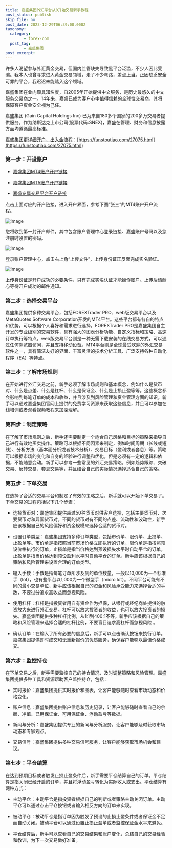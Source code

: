 ```yaml
---
title: 嘉盛集团外汇平台从0开始交易新手教程
post_status: publish
skip_file: no
post_date: 2023-12-29T06:39:00.000Z
taxonomy:
  category:
        - forex-com
  post_tag:
        - 嘉盛集团
post_excerpt: 
---
```

许多人渴望参与外汇黄金交易，但国内监管缺失导致黑平台泛滥，不少人因此受骗。我本人也曾寻求进入黄金交易领域，走了不少弯路，差点上当。正因缺乏安全可靠的平台，我迟迟未能踏入这个领域。

嘉盛集团在业内颇具知名度，自2005年开始提供中文服务，是历史最悠久的中文服务交易商之一。14年来，嘉盛已成为客户心中值得信赖的全球性交易商，其将保障客户资金安全视为己任。

嘉盛集团 (Gain Capital Holdings Inc) 已为来自180多个国家的200多万交易者提供服务。作为纳斯达克上市公司(股票代码:SNEX)，嘉盛在管理、财务和信息披露方面均遵循最高标准。

[嘉盛集团更详细开户，出入金流程](https://funstoutiao.com/27075.html)：[https://funstoutiao.com/27075.html](https://funstoutiao.com/27075.html)

### 第一步：开设账户

* [嘉盛集团MT4账户开户链接](https://s.ssgg.net/jsmt4)

* [嘉盛集团MT5账户开户链接](https://s.ssgg.net/jsmt5)

* [嘉盛专属交易平台开户链接](https://s.ssgg.net/js)

点击上面对应的开户链接，进入开户界面，参考下图“张三”的MT4账户开户流程。

![Image](https://prod-files-secure.s3.us-west-2.amazonaws.com/39ed1227-6d7d-4570-be36-9ccd4a2c4241/7a167aea-686b-400d-af59-4e18eb607a40/640.png?X-Amz-Algorithm=AWS4-HMAC-SHA256&X-Amz-Content-Sha256=UNSIGNED-PAYLOAD&X-Amz-Credential=ASIAZI2LB466XHK6PPJ4%2F20250305%2Fus-west-2%2Fs3%2Faws4_request&X-Amz-Date=20250305T101310Z&X-Amz-Expires=3600&X-Amz-Security-Token=IQoJb3JpZ2luX2VjEMn%2F%2F%2F%2F%2F%2F%2F%2F%2F%2FwEaCXVzLXdlc3QtMiJIMEYCIQCxLnDpUYm2xB8eqp%2FRyIYufZPcuUn0pSO27DV2gWUGEAIhANpqW073s5%2BxkwSx3paWIktiiZmJrLY86RO0L2LDEF%2BwKv8DCBIQABoMNjM3NDIzMTgzODA1IgzNklIDH1yjIvqBN3Yq3AMyczykTUr9L7u5kMcD%2F5W9jdwM0nPTPdQOGEqIxoYzHCMD6dRuWJkaIss%2B6G7g8dc9Xvvif%2BcIxbfrNqAbcTJHQ0ahj7pE%2BkK8Lrj%2B47lxJ0pLFxVduZzgDmFsBmhMXIQm7wJiEiCvcewopSOVknJx5%2F0tASCaPzDrXE6HeHWVcf19bWtwVMxNM8uRMVY%2BA7vl6WvR6jU8hWIvoygc9gsKvdW1eByppjX3obiwov%2BxlGx0G0NLQ%2FmDqHy9U2LSIvEdPm4Y88ezFaDn4eyHOpZiz6KLmFrb%2FKGb4IynHkGBh8Aju%2FakbWNKvxiYqT4R16p6EenImpaHKgRqhPOH1TtX%2Fa739VOyHm7KAl1tXs3m1hR3G5s9KtZoPtn7Zz5CrLlKjEoC3zAuM%2F4SejHe%2F%2BfxOHcFGtpEEKCT7uNNAfVrCOxHfcL0yUtTN%2B1IALsQXWou6g0njMH6CYFRZq%2B%2FLGcqYV5a5ALfYP%2FkTejjCacpK8OqDDSasmkRvYIKGNUI1H4eYabR1r2r22k33Q%2B%2F9YREK%2Fck5aeygEsLjUEi6xmuBi8n3BoYYJXwOrU%2BR%2BJlS%2BiyLesF%2FsCYPy0fD2UUPMpQ963AGpV34hE1h%2FYt4Ot4Gyy0rh5q%2Bmf6tI1XFDChraC%2BBjqkAbQwWmskQBOgVA4ZQbctozNenLxK%2FULkdNCxHmG5kjfp0%2F0xQLWsy%2B51IJ1HgvzEtZE1wItZ55ikanijh9kBBfRvf705q9bWsoCLpJyuQb%2BrIa9EzkzYQYD9%2FaPUG1s%2FQdV5swzDrRHYOl1CjTO6hSkEdaY5%2FZ%2FC9XtgXpUK3MKDFrk6YZsIWgXM3cXCS4dwI4mE%2BHWc1ByVIWZgPUImiFgQzNz8&X-Amz-Signature=ba180139cd205426a8f971dffc1f5d5fcafc732ba1b84e3c32f2662e2c8e207c&X-Amz-SignedHeaders=host&x-id=GetObject)

您将收到第一封开户邮件，其中包含账户管理中心登录链接、嘉盛账户号码以及您注册时设置的密码。

![Image](https://prod-files-secure.s3.us-west-2.amazonaws.com/39ed1227-6d7d-4570-be36-9ccd4a2c4241/eaa1c6b3-2877-4284-a0e1-530e222c27fb/image.png?X-Amz-Algorithm=AWS4-HMAC-SHA256&X-Amz-Content-Sha256=UNSIGNED-PAYLOAD&X-Amz-Credential=ASIAZI2LB466XHK6PPJ4%2F20250305%2Fus-west-2%2Fs3%2Faws4_request&X-Amz-Date=20250305T101310Z&X-Amz-Expires=3600&X-Amz-Security-Token=IQoJb3JpZ2luX2VjEMn%2F%2F%2F%2F%2F%2F%2F%2F%2F%2FwEaCXVzLXdlc3QtMiJIMEYCIQCxLnDpUYm2xB8eqp%2FRyIYufZPcuUn0pSO27DV2gWUGEAIhANpqW073s5%2BxkwSx3paWIktiiZmJrLY86RO0L2LDEF%2BwKv8DCBIQABoMNjM3NDIzMTgzODA1IgzNklIDH1yjIvqBN3Yq3AMyczykTUr9L7u5kMcD%2F5W9jdwM0nPTPdQOGEqIxoYzHCMD6dRuWJkaIss%2B6G7g8dc9Xvvif%2BcIxbfrNqAbcTJHQ0ahj7pE%2BkK8Lrj%2B47lxJ0pLFxVduZzgDmFsBmhMXIQm7wJiEiCvcewopSOVknJx5%2F0tASCaPzDrXE6HeHWVcf19bWtwVMxNM8uRMVY%2BA7vl6WvR6jU8hWIvoygc9gsKvdW1eByppjX3obiwov%2BxlGx0G0NLQ%2FmDqHy9U2LSIvEdPm4Y88ezFaDn4eyHOpZiz6KLmFrb%2FKGb4IynHkGBh8Aju%2FakbWNKvxiYqT4R16p6EenImpaHKgRqhPOH1TtX%2Fa739VOyHm7KAl1tXs3m1hR3G5s9KtZoPtn7Zz5CrLlKjEoC3zAuM%2F4SejHe%2F%2BfxOHcFGtpEEKCT7uNNAfVrCOxHfcL0yUtTN%2B1IALsQXWou6g0njMH6CYFRZq%2B%2FLGcqYV5a5ALfYP%2FkTejjCacpK8OqDDSasmkRvYIKGNUI1H4eYabR1r2r22k33Q%2B%2F9YREK%2Fck5aeygEsLjUEi6xmuBi8n3BoYYJXwOrU%2BR%2BJlS%2BiyLesF%2FsCYPy0fD2UUPMpQ963AGpV34hE1h%2FYt4Ot4Gyy0rh5q%2Bmf6tI1XFDChraC%2BBjqkAbQwWmskQBOgVA4ZQbctozNenLxK%2FULkdNCxHmG5kjfp0%2F0xQLWsy%2B51IJ1HgvzEtZE1wItZ55ikanijh9kBBfRvf705q9bWsoCLpJyuQb%2BrIa9EzkzYQYD9%2FaPUG1s%2FQdV5swzDrRHYOl1CjTO6hSkEdaY5%2FZ%2FC9XtgXpUK3MKDFrk6YZsIWgXM3cXCS4dwI4mE%2BHWc1ByVIWZgPUImiFgQzNz8&X-Amz-Signature=334a5b6ac159b72b63d30596ba266ab2f58bcf1bcf434b821be80ff5ae34bd83&X-Amz-SignedHeaders=host&x-id=GetObject)

登录账户管理中心，点击右上角“上传文件”，上传身份证正反面完成实名验证。

![Image](https://prod-files-secure.s3.us-west-2.amazonaws.com/39ed1227-6d7d-4570-be36-9ccd4a2c4241/54090639-09fc-46b4-a135-e0289f707147/image.png?X-Amz-Algorithm=AWS4-HMAC-SHA256&X-Amz-Content-Sha256=UNSIGNED-PAYLOAD&X-Amz-Credential=ASIAZI2LB466XHK6PPJ4%2F20250305%2Fus-west-2%2Fs3%2Faws4_request&X-Amz-Date=20250305T101310Z&X-Amz-Expires=3600&X-Amz-Security-Token=IQoJb3JpZ2luX2VjEMn%2F%2F%2F%2F%2F%2F%2F%2F%2F%2FwEaCXVzLXdlc3QtMiJIMEYCIQCxLnDpUYm2xB8eqp%2FRyIYufZPcuUn0pSO27DV2gWUGEAIhANpqW073s5%2BxkwSx3paWIktiiZmJrLY86RO0L2LDEF%2BwKv8DCBIQABoMNjM3NDIzMTgzODA1IgzNklIDH1yjIvqBN3Yq3AMyczykTUr9L7u5kMcD%2F5W9jdwM0nPTPdQOGEqIxoYzHCMD6dRuWJkaIss%2B6G7g8dc9Xvvif%2BcIxbfrNqAbcTJHQ0ahj7pE%2BkK8Lrj%2B47lxJ0pLFxVduZzgDmFsBmhMXIQm7wJiEiCvcewopSOVknJx5%2F0tASCaPzDrXE6HeHWVcf19bWtwVMxNM8uRMVY%2BA7vl6WvR6jU8hWIvoygc9gsKvdW1eByppjX3obiwov%2BxlGx0G0NLQ%2FmDqHy9U2LSIvEdPm4Y88ezFaDn4eyHOpZiz6KLmFrb%2FKGb4IynHkGBh8Aju%2FakbWNKvxiYqT4R16p6EenImpaHKgRqhPOH1TtX%2Fa739VOyHm7KAl1tXs3m1hR3G5s9KtZoPtn7Zz5CrLlKjEoC3zAuM%2F4SejHe%2F%2BfxOHcFGtpEEKCT7uNNAfVrCOxHfcL0yUtTN%2B1IALsQXWou6g0njMH6CYFRZq%2B%2FLGcqYV5a5ALfYP%2FkTejjCacpK8OqDDSasmkRvYIKGNUI1H4eYabR1r2r22k33Q%2B%2F9YREK%2Fck5aeygEsLjUEi6xmuBi8n3BoYYJXwOrU%2BR%2BJlS%2BiyLesF%2FsCYPy0fD2UUPMpQ963AGpV34hE1h%2FYt4Ot4Gyy0rh5q%2Bmf6tI1XFDChraC%2BBjqkAbQwWmskQBOgVA4ZQbctozNenLxK%2FULkdNCxHmG5kjfp0%2F0xQLWsy%2B51IJ1HgvzEtZE1wItZ55ikanijh9kBBfRvf705q9bWsoCLpJyuQb%2BrIa9EzkzYQYD9%2FaPUG1s%2FQdV5swzDrRHYOl1CjTO6hSkEdaY5%2FZ%2FC9XtgXpUK3MKDFrk6YZsIWgXM3cXCS4dwI4mE%2BHWc1ByVIWZgPUImiFgQzNz8&X-Amz-Signature=c46d666b3503a8fb4b3024d6cef85f6aca865cf31d7e147df1c6aa6ad85301f2&X-Amz-SignedHeaders=host&x-id=GetObject)

上传身份证是开户成功的必要条件，只有完成实名认证才能操作账户。上传后请耐心等待开户成功的邮件通知。

### 第二步：选择交易平台

嘉盛集团提供多种交易平台，包括FOREXTrader PRO、web版交易平台以及MetaQuotes Software Corporation开发的MT4平台。这些平台都有各自的特点和优势，可以根据个人喜好和需求进行选择。FOREXTrader PRO是嘉盛集团自主开发的专业级别的交易软件，具有强大的图表分析功能、自定义指标和策略、高速订单执行等特点。web版交易平台则是一种无需下载安装的在线交易方式，可以通过任何浏览器访问，并且支持移动设备。MT4平台则是全球最受欢迎的外汇交易软件之一，具有简洁友好的界面、丰富灵活的技术分析工具、广泛支持各种自动化程序（EA）等特点。

### 第三步：了解市场规则

在开始进行外汇交易之前，新手必须了解市场规则和基本概念，例如什么是货币对、什么是点差、什么是杠杆、什么是保证金、什么是止损止盈等等。这些概念都会影响到每笔订单的成本和收益，并且涉及到风险管理和资金管理方面的知识。新手可以通过嘉盛集团官网上提供的免费学习资源来获取这些信息，并且可以参加在线培训或者观看视频教程来加深理解。

### 第四步：制定策略

在了解了市场规则之后，新手还需要制定一个适合自己风格和目标的策略来指导自己进行有效地买卖操作。策略可以根据不同因素来制定，例如时间周期（长线或短线）、分析方法（基本面分析或者技术分析）、交易目标（盈利或者套息）等。策略可以根据市场的变化和自身的经验进行调整和优化，但是必须有一定的逻辑和依据，不能随意变动。新手可以参考一些常见的外汇交易策略，例如趋势跟踪、突破交易、反转交易、套息交易等，并且结合自己的实际情况选择适合自己的策略。

### 第五步：下单交易

在选择了合适的交易平台和制定了有效的策略之后，新手就可以开始下单交易了。下单交易的过程包括以下几个步骤：

* 选择货币对：嘉盛集团提供超过50种货币对供客户选择，包括主要货币对、次要货币对和异国货币对。不同的货币对有不同的点差、流动性和波动性，新手应该根据自己的风险偏好和资金规模来选择合适的货币对。

* 设置订单类型：嘉盛集团支持多种订单类型，包括市价单、限价单、止损单、止盈单等。市价单是指按照当前市场价格立即执行的订单，限价单是指按照预设价格执行的订单，止损单是指当价格达到预设损失水平时自动平仓的订单，止盈单是指当价格达到预设盈利水平时自动平仓的订单。新手应该根据自己的策略和风险管理来设置合理的订单类型。

* 输入手数：手数是指每笔订单所涉及到的单位数量，一般以10,000为一个标准手（lot），也有些平台以1,000为一个微型手（micro lot）。不同平台可能有不同的最小交易单位，新手应该根据自己的资金和风险承受能力来选择合适的手数，不要过分追求高收益而忽视风险。

* 使用杠杆：杠杆是指投资者用自有资金作为担保，从银行或经纪商处提供的融资放大来进行外汇交易。杠杆可以放大投资者的收益，也可以放大投资者的损失。嘉盛集团提供多种杠杆比例，从1:1到400:1不等。新手应该根据自己的策略和风险管理来选择合适的杠杆比例，不要盲目追求高杠杆而忽视风险 。

* 确认订单：在输入了所有必要的信息后，新手可以点击确认按钮来执行订单。嘉盛集团提供即时成交和无重新报价的优质服务，确保客户能够以最佳价格成交。

### 第六步：监控持仓

在下单交易之后，新手需要监控自己的持仓情况，及时调整策略和风险管理。嘉盛集团提供多种工具和资源帮助客户监控持仓，包括：

* 实时报价：嘉盛集团提供实时报价和图表，让客户能够随时查看市场动态和价格变化。

* 账户信息：嘉盛集团提供账户信息和历史记录，让客户能够随时查看自己的余额、净值、已用保证金、可用保证金、浮动盈亏等数据。

* 新闻与分析：嘉盛集团提供专业的新闻与分析服务，让客户能够及时获取市场动态和专家观点。

* 交易信号：嘉盛集团提供多种交易信号服务，让客户能够获取市场机会和建议。

### 第七步：平仓结算

在达到预期目标或者触发止损止盈条件后，新手需要平仓结算自己的订单。平仓结算是指关闭已经开启的订单，并且将浮动盈亏转化为实际收入或支出。平仓结算有两种方式：

* 主动平仓：主动平仓是指投资者根据自己的判断或者策略主动关闭订单。主动平仓可以通过点击平仓按钮或者输入相反方向的订单来实现。

* 被动平仓：被动平仓是指订单因为触发了预设的止损止盈条件或者保证金不足而自动关闭。被动平仓可以通过设置止损止盈单或者监控保证金水平来避免。

* 平仓结算后，新手可以查看自己的交易结果和账户变化，总结自己的交易经验和教训，为下一次交易做好准备。